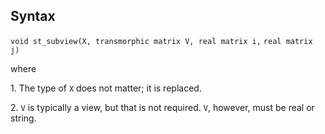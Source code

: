 ## Syntax

`void st_subview(X, transmorphic matrix V, real matrix i,`
`real matrix j)`

where

1\. The type of `X` does not matter; it is replaced.

2\. `V` is typically a view, but that is not required. `V`, however,
must be real or string.
